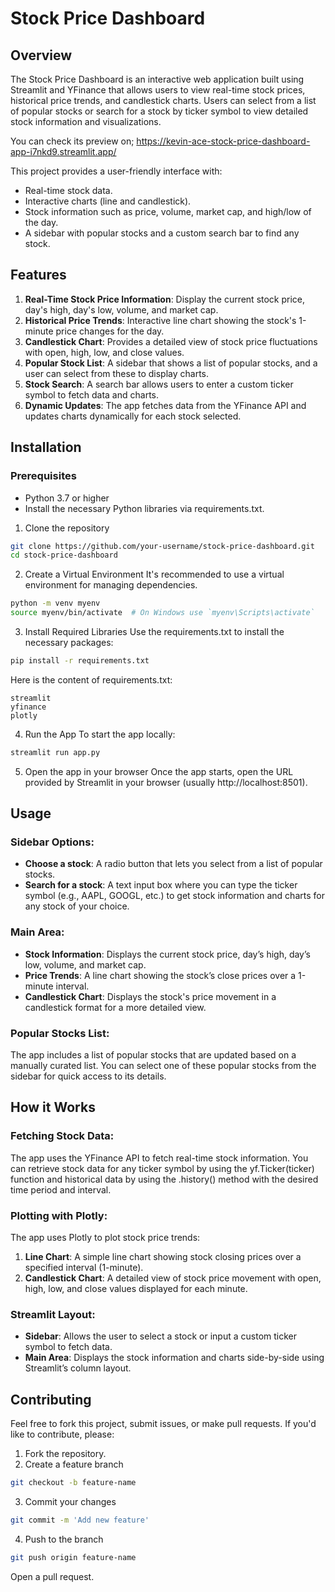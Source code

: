 # Stock Price Dashboard

## Overview

The Stock Price Dashboard is an interactive web application built using Streamlit and YFinance that allows users to view real-time stock prices, historical price trends, and candlestick charts. Users can select from a list of popular stocks or search for a stock by ticker symbol to view detailed stock information and visualizations.

You can check its preview on; https://kevin-ace-stock-price-dashboard-app-i7nkd9.streamlit.app/

This project provides a user-friendly interface with:

- Real-time stock data.
- Interactive charts (line and candlestick).
- Stock information such as price, volume, market cap, and high/low of the day.
- A sidebar with popular stocks and a custom search bar to find any stock.

## Features

1. **Real-Time Stock Price Information**: Display the current stock price, day's high, day's low, volume, and market cap.
2. **Historical Price Trends**: Interactive line chart showing the stock's 1-minute price changes for the day.
3. **Candlestick Chart**: Provides a detailed view of stock price fluctuations with open, high, low, and close values.
4. **Popular Stock List**: A sidebar that shows a list of popular stocks, and a user can select from these to display charts.
5. **Stock Search**: A search bar allows users to enter a custom ticker symbol to fetch data and charts.
6. **Dynamic Updates**: The app fetches data from the YFinance API and updates charts dynamically for each stock selected.

## Installation
### Prerequisites
- Python 3.7 or higher
- Install the necessary Python libraries via requirements.txt.

1. Clone the repository
```bash
git clone https://github.com/your-username/stock-price-dashboard.git
cd stock-price-dashboard
```
2. Create a Virtual Environment
It's recommended to use a virtual environment for managing dependencies.
```bash
python -m venv myenv
source myenv/bin/activate  # On Windows use `myenv\Scripts\activate`
```
3. Install Required Libraries
Use the requirements.txt to install the necessary packages:
```bash
pip install -r requirements.txt
```

Here is the content of requirements.txt:
```
streamlit
yfinance
plotly
```

4. Run the App
To start the app locally:
```bash
streamlit run app.py
```

5. Open the app in your browser
Once the app starts, open the URL provided by Streamlit in your browser (usually http://localhost:8501).

## Usage
### Sidebar Options:
- **Choose a stock**: A radio button that lets you select from a list of popular stocks.
- **Search for a stock**: A text input box where you can type the ticker symbol (e.g., AAPL, GOOGL, etc.) to get stock information and charts for any stock of your choice.

### Main Area:
- **Stock Information**: Displays the current stock price, day’s high, day’s low, volume, and market cap.
- **Price Trends**: A line chart showing the stock’s close prices over a 1-minute interval.
- **Candlestick Chart**: Displays the stock's price movement in a candlestick format for a more detailed view.

### Popular Stocks List:
The app includes a list of popular stocks that are updated based on a manually curated list. You can select one of these popular stocks from the sidebar for quick access to its details.

## How it Works
### Fetching Stock Data:
The app uses the YFinance API to fetch real-time stock information. You can retrieve stock data for any ticker symbol by using the yf.Ticker(ticker) function and historical data by using the .history() method with the desired time period and interval.

### Plotting with Plotly:
The app uses Plotly to plot stock price trends:

1. **Line Chart**: A simple line chart showing stock closing prices over a specified interval (1-minute).
2. **Candlestick Chart**: A detailed view of stock price movement with open, high, low, and close values displayed for each minute.

### Streamlit Layout:
- **Sidebar**: Allows the user to select a stock or input a custom ticker symbol to fetch data.
- **Main Area**: Displays the stock information and charts side-by-side using Streamlit’s column layout.


## Contributing
Feel free to fork this project, submit issues, or make pull requests. If you'd like to contribute, please:

1. Fork the repository.
2. Create a feature branch
```bash
git checkout -b feature-name
```
3. Commit your changes
```bash
git commit -m 'Add new feature'
```
4. Push to the branch 
```bash
git push origin feature-name
```
Open a pull request.
